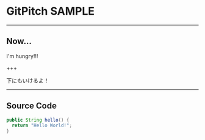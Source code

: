 # GitPitch SAMPLE

---

## Now...

I'm hungry!!!

+++

下にもいけるよ！

---

## Source Code

```Java
public String hello() {
  return "Hello World!";
}
```
